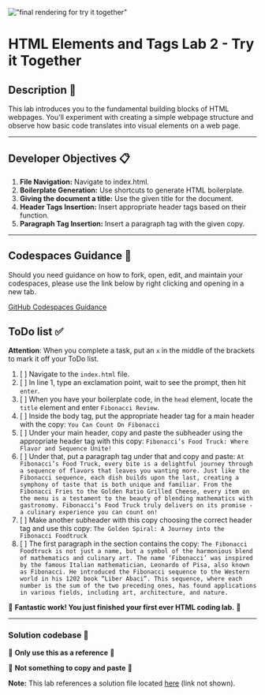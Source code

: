 !["final rendering for try it together"](assets/images/html_elements_lab_2_render.jpg)

# HTML Elements and Tags Lab 2 - Try it Together

## Description 📄

This lab introduces you to the fundamental building blocks of HTML webpages. You'll experiment with creating a simple webpage structure and observe how basic code translates into visual elements on a web page.

---

## Developer Objectives 📋

1. **File Navigation:** Navigate to index.html.
2. **Boilerplate Generation:** Use shortcuts to generate HTML boilerplate.
3. **Giving the document a title:** Use the given title for the document.
4. **Header Tags Insertion:** Insert appropriate header tags based on their function.
5. **Paragraph Tag Insertion:** Insert a paragraph tag with the given copy.

---

## Codespaces Guidance 📄

Should you need guidance on how to fork, open, edit, and maintain your codespaces, please use the link below by right clicking and opening in a new tab.

[GitHub Codespaces Guidance](https://gist.github.com/JohnWP8253/4fff80f43d07a04ee3f1514c0a1d354a)

## ToDo list ✅

**Attention**: When you complete a task, put an `x` in the middle of the brackets to mark it off your ToDo list.

1. [ ] Navigate to the `index.html` file.
2. [ ] In line 1, type an exclamation point, wait to see the prompt, then hit `enter`.
3. [ ] When you have your boilerplate code, in the `head` element, locate the `title` element and enter `Fibonacci Review`.
4. [ ] Inside the body tag, put the appropriate header tag for a main header with the copy:
       `You Can Count On Fibonacci`
5. [ ] Under your main header, copy and paste the subheader using the appropriate header tag with this copy:
       `Fibonacci’s Food Truck: Where Flavor and Sequence Unite!`
6. [ ] Under that, put a paragraph tag under that and copy and paste:
       `At Fibonacci’s Food Truck, every bite is a delightful journey through a sequence of flavors that leaves you wanting more. Just like the Fibonacci sequence, each dish builds upon the last, creating a symphony of taste that is both unique and familiar. From the Fibonacci Fries to the Golden Ratio Grilled Cheese, every item on the menu is a testament to the beauty of blending mathematics with gastronomy. Fibonacci’s Food Truck truly delivers on its promise - a culinary experience you can count on!`
7. [ ] Make another subheader with this copy choosing the correct header tag and use this copy:
       `The Golden Spiral: A Journey into the Fibonacci Foodtruck`
8. [ ] The first paragraph in the section contains the copy:
       `The Fibonacci Foodtruck is not just a name, but a symbol of the harmonious blend of mathematics and culinary art. The name ‘Fibonacci’ was inspired by the famous Italian mathematician, Leonardo of Pisa, also known as Fibonacci. He introduced the Fibonacci sequence to the Western world in his 1202 book “Liber Abaci”. This sequence, where each number is the sum of the two preceding ones, has found applications in various fields, including art, architecture, and nature.`

🎊 **Fantastic work! You just finished your first ever HTML coding lab.** 🎊

---

### Solution codebase 👀

🛑 **Only use this as a reference** 🛑

💾 **Not something to copy and paste** 💾

**Note:** This lab references a solution file located [here](https://github.com/HackerUSA-CE/sdai-ic-d1-html-elements-2/blob/together-solution/README.md) (link not shown).
